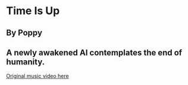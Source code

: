 #  Time Is Up
## By Poppy
## A newly awakened AI contemplates the end of humanity.

[Original music video here](https://www.youtube.com/watch?v=gg2pS9KN28U)